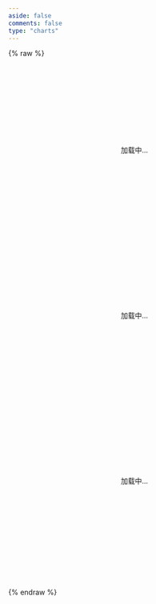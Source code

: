 ```yaml
---
aside: false
comments: false
type: "charts"
---
```

{% raw %}
<div class="charts-container">
  <div id="posts-chart" class="chart-item" data-loading="true"></div>
  <div id="tags-chart" data-length="10" class="chart-item" data-loading="true"></div>
  <div id="categories-chart" data-parent="true" class="chart-item" data-loading="true"></div>
</div>

<script>
const ECHARTS_CDN = 'https://cdn.jsdelivr.net/npm/echarts@5.5.1/dist/echarts.min.js';

class ChartsManager {
  static instances = new Map();
  static loadingPromise = null;
  static charts = [
    { type: 'Posts', selector: '#posts-chart' },
    { type: 'Tags', selector: '#tags-chart' },
    { type: 'Categories', selector: '#categories-chart' }
  ];

  static async init() {
    try {
      await this.loadEcharts();
      await this.initAllCharts();
      this.setupEventListeners();
    } catch (error) {
      console.error('Failed to initialize charts:', error);
      this.showError();
    }
  }

  static async loadEcharts() {
    if (window.echarts) return;
    
    if (!this.loadingPromise) {
      this.loadingPromise = new Promise((resolve, reject) => {
        const script = document.createElement('script');
        script.src = ECHARTS_CDN;
        script.onload = resolve;
        script.onerror = () => {
          this.loadingPromise = null;
          reject(new Error('Failed to load ECharts'));
        };
        document.head.appendChild(script);
      });
    }
    
    return this.loadingPromise;
  }

  static async initAllCharts() {
    const initPromises = this.charts.map(async ({ type, selector }) => {
      const element = document.querySelector(selector);
      if (!element) return;

      try {
        element.setAttribute('data-loading', 'true');
        const initFn = window[`init${type}Chart`];
        if (typeof initFn === 'function') {
          await initFn();
          element.setAttribute('data-loading', 'false');
        }
      } catch (error) {
        console.error(`Failed to initialize ${type} chart:`, error);
        element.setAttribute('data-error', 'true');
      }
    });

    await Promise.allSettled(initPromises);
  }

  static setupEventListeners() {
    // 主题切换时重新渲染图表
    const observer = new MutationObserver((mutations) => {
      mutations.forEach((mutation) => {
        if (mutation.attributeName === 'data-theme') {
          this.refreshAllCharts();
        }
      });
    });

    observer.observe(document.documentElement, {
      attributes: true,
      attributeFilter: ['data-theme']
    });

    // PJAX 支持
    document.addEventListener('pjax:complete', () => {
      this.loadEcharts()
        .then(() => this.initAllCharts())
        .catch(console.error);
    });

    // 窗口大小改变时自动调整图表大小
    const debouncedResize = this.debounce(() => {
      this.refreshAllCharts();
    }, 250);

    window.addEventListener('resize', debouncedResize);
  }

  static refreshAllCharts() {
    const charts = document.querySelectorAll('.chart-item');
    charts.forEach(chart => {
      const initFn = window[`init${chart.id.split('-')[0].charAt(0).toUpperCase() + chart.id.split('-')[0].slice(1)}Chart`];
      if (typeof initFn === 'function') {
        initFn();
      }
    });
  }

  static debounce(func, wait) {
    let timeout;
    return function executedFunction(...args) {
      const later = () => {
        clearTimeout(timeout);
        func(...args);
      };
      clearTimeout(timeout);
      timeout = setTimeout(later, wait);
    };
  }

  static showError() {
    const charts = document.querySelectorAll('.chart-item');
    charts.forEach(chart => {
      chart.setAttribute('data-error', 'true');
    });
  }
}

// 初始化
ChartsManager.init().catch(console.error);
</script>

<style>
.charts-container {
  width: 100%;
  margin: 0 auto;
  padding: 20px 0;
}

.chart-item {
  position: relative;
  width: 100%;
  height: 300px;
  margin-bottom: 30px;
  transition: all 0.3s ease;
}

.chart-item[data-loading="true"]::before {
  content: "加载中...";
  position: absolute;
  top: 50%;
  left: 50%;
  transform: translate(-50%, -50%);
  color: var(--font-color);
  font-size: 14px;
}

.chart-item[data-error="true"]::before {
  content: "加载失败";
  position: absolute;
  top: 50%;
  left: 50%;
  transform: translate(-50%, -50%);
  color: #ff4d4f;
  font-size: 14px;
}

@media screen and (max-width: 768px) {
  .chart-item {
    height: 250px;
    margin-bottom: 20px;
  }
  
  .charts-container {
    padding: 10px 0;
  }
}

@media (prefers-reduced-motion: reduce) {
  .chart-item {
    transition: none;
  }
}
</style>
{% endraw %}